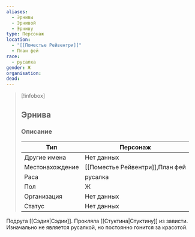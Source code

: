 ```yaml
---
aliases:
  - Эрнивы
  - Эрнивой
  - Эрниву
type: Персонаж
location:
  - "[[Поместье Рейвентри]]"
  - План фей
race:
  - русалка
gender: Ж
organisation: 
dead: 
---
```


> [!infobox]
> 
> ## Эрнива
> 
> ### Описание
> 
> | Тип | Персонаж |
> | --- | --- |
> | Другие имена| Нет данных |
> | Местонахождение | [[Поместье Рейвентри]],План фей |
> | Раса | русалка |
> | Пол | Ж |
> | Организация | Нет данных |
> | Статус | Нет данных |

Подруга [[Сэдия|Сэдии]]. Прокляла [[Стуктина|Стуктину]] из зависти. Изначально не является русалкой, но постоянно гонится за красотой.